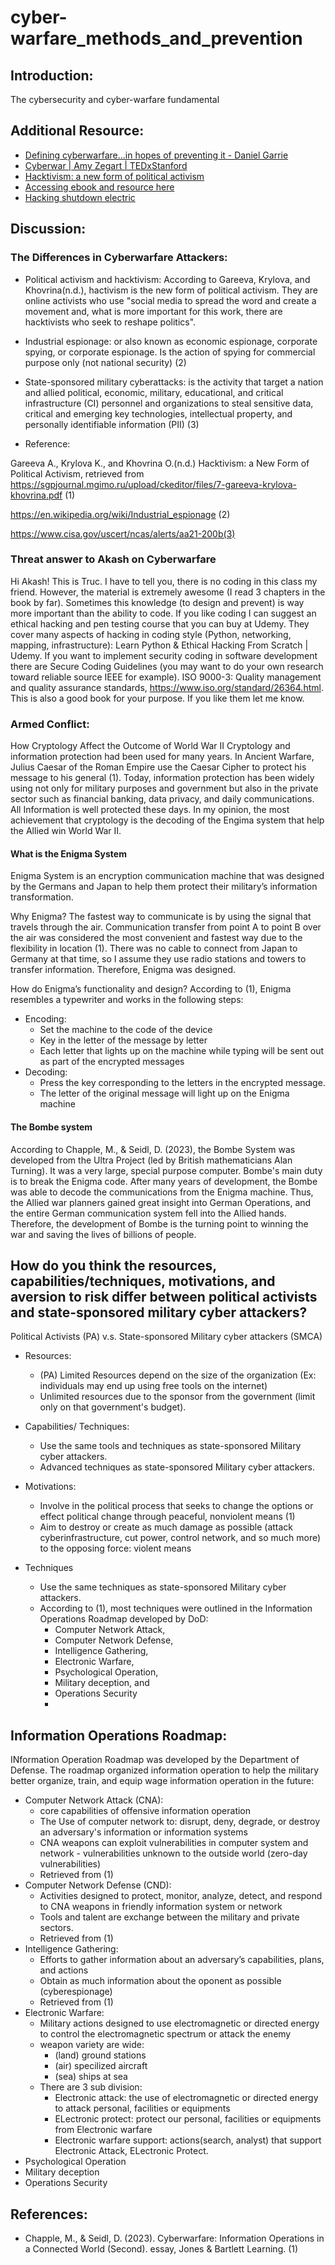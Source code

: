 # cyber-warfare_methods_and_prevention

## Introduction:
The cybersecurity and cyber-warfare fundamental

## Additional Resource:
- [Defining cyberwarfare...in hopes of preventing it - Daniel Garrie](https://www.youtube.com/watch?v=ZVoDwtyvDJc)
- [Cyberwar | Amy Zegart | TEDxStanford](https://www.youtube.com/watch?v=JSWPoeBLFyQ)
- [Hacktivism: a new form of political activism](https://sgpjournal.mgimo.ru/upload/ckeditor/files/7-gareeva-krylova-khovrina.pdf)
- [Accessing ebook and resource here](https://www2.jblearning.com/my-account/dashboard/products)
- [Hacking shutdown electric](https://www.youtube.com/watch?v=HjFrhpItcL8)
## Discussion:
### The Differences in Cyberwarfare Attackers:

- Political activism and hacktivism: According to Gareeva, Krylova, and Khovrina(n.d.), hactivism is the new form of 
political activism. They are online activists who use "social media to spread the word and create a
movement and, what is more important for this work, there are hacktivists who seek to reshape politics".

- Industrial espionage: or also known as economic espionage, corporate spying, or corporate espionage. Is the action of
spying for commercial purpose only (not national security) (2)

- State-sponsored military cyberattacks: is the activity that target a nation and allied political, economic, military, 
educational, and critical infrastructure (CI) personnel and organizations to steal sensitive data, critical and emerging 
key technologies, intellectual property, and personally identifiable information (PII) (3)

- Reference:

Gareeva A., Krylova K., and Khovrina O.(n.d.) Hacktivism: a New Form of Political Activism, retrieved from 
https://sgpjournal.mgimo.ru/upload/ckeditor/files/7-gareeva-krylova-khovrina.pdf (1)

https://en.wikipedia.org/wiki/Industrial_espionage (2)

https://www.cisa.gov/uscert/ncas/alerts/aa21-200b(3)

### Threat answer to Akash on Cyberwarfare

Hi Akash! This is Truc. I have to tell you, there is no coding in this class my friend. However, the material is extremely 
awesome (I read 3 chapters in the book by far). Sometimes this knowledge (to design and prevent) is way more important than 
the ability to code. If you like coding I can suggest an ethical hacking and pen testing course that you can buy at Udemy. 
They cover many aspects of hacking in coding style (Python, networking, mapping, infrastructure): Learn Python & Ethical 
Hacking From Scratch | Udemy. If you want to implement security coding in software development there are Secure Coding
Guidelines (you may want to do your own research toward reliable source IEEE for example). ISO 9000-3: Quality management 
and quality assurance standards, https://www.iso.org/standard/26364.html. This is also a good book for your purpose. 
If you like them let me know.

### Armed Conflict:
How Cryptology Affect the Outcome of World War II
Cryptology and information protection had been used for many years. In Ancient Warfare, Julius Caesar of the Roman Empire use the Caesar Cipher to protect his message to his general (1). Today, information protection has been widely using not only for military purposes and government but also in the private sector such as financial banking, data privacy, and daily communications. All Information is well protected these days. In my opinion, the most achievement that cryptology is the decoding of the Engima system that help the Allied win World War II. 

#### What is the Enigma System
Enigma System is an encryption communication machine that was designed by the Germans and Japan to help them protect their military’s information transformation.

Why Enigma? The fastest way to communicate is by using the signal that travels through the air. Communication transfer from point A to point B over the air was considered the most convenient and fastest way due to the flexibility in location (1). There was no cable to connect from Japan to Germany at that time, so I assume they use radio stations and towers to transfer information. Therefore, Enigma was designed.

How do Enigma’s functionality and design? According to (1), Enigma resembles a typewriter and works in the following steps:
- Encoding:
  - Set the machine to the code of the device
  - Key in the letter of the message by letter
  - Each letter that lights up on the machine while typing will be sent out as part of the encrypted messages
- Decoding:
  - Press the key corresponding to the letters in the encrypted message.
  - The letter of the original message will light up on the Enigma machine

#### The Bombe system
According to Chapple, M., & Seidl, D. (2023), the Bombe System was developed from the Ultra Project (led by British mathematicians Alan Turning). It was a very large, special purpose computer. Bombe's main duty is to break the Enigma code. After many years of development, the Bombe was able to decode the communications from the Enigma machine. Thus, the Allied war planners gained great insight into German Operations, and the entire German communication system fell into the Allied hands. Therefore, the development of Bombe is the turning point to winning the war and saving the lives of billions of people.

## How do you think the resources, capabilities/techniques, motivations, and aversion to risk differ between political activists and state-sponsored military cyber attackers?
Political Activists (PA) v.s. State-sponsored Military cyber attackers (SMCA)
- Resources: 	
  - (PA) Limited Resources depend on the size of the organization (Ex: individuals may end up using free tools on  the internet)	
  - Unlimited resources due to the sponsor from the government (limit only on that government's budget). 

- Capabilities/ Techniques:
  - Use the same tools and techniques as state-sponsored Military cyber attackers.	
  - Advanced techniques as state-sponsored Military cyber attackers.
    
- Motivations:
  - Involve in the political process that seeks to change the options or effect political change through peaceful, nonviolent means (1)	
  - Aim to destroy or create as much damage as possible (attack cyberinfrastructure, cut power, control network, and so much more) to the opposing force: violent means

- Techniques	
  - Use the same techniques as state-sponsored Military cyber attackers.	
  - According to (1), most techniques were outlined in the Information Operations Roadmap developed by DoD:
    - Computer Network Attack, 
    - Computer Network Defense, 
    - Intelligence Gathering, 
    - Electronic Warfare, 
    - Psychological Operation, 
    - Military deception, and 
    - Operations Security
    - 
## Information Operations Roadmap:
INformation Operation Roadmap was developed by the Department of Defense. The roadmap organized information operation to help 
the military better organize, train, and equip wage information operation in the future:
- Computer Network Attack (CNA):
  - core capabilities of offensive information operation
  - The Use of computer network to: disrupt, deny, degrade, or destroy an adversary's information or information systems
  - CNA weapons can exploit vulnerabilities in computer system and network - vulnerabilities unknown to the outside world (zero-day vulnerabilities)
  - Retrieved from (1)
- Computer Network Defense  (CND):
  - Activities designed to protect, monitor, analyze, detect, and respond to CNA weapons in friendly information system or network
  - Tools and talent are exchange between the military and private sectors.
  - Retrieved from (1)
- Intelligence Gathering:
  - Efforts to gather information about an adversary’s capabilities, plans, and actions
  - Obtain as much information about the oponent as possible (cyberespionage)
  - Retrieved from (1)
- Electronic Warfare:
  - Military actions designed to use electromagnetic or directed energy to control the electromagnetic spectrum or attack the enemy
  - weapon variety are wide:
    - (land) ground stations
    - (air) specilized aircraft
    - (sea) ships at sea
  - There are 3 sub division:
    - Electronic attack: the use of electromagnetic or directed energy to attack personal, facilities or equipments
    - ELectronic protect: protect our personal, facilities or equipments from Electronic warfare
    - Electronic warfare support: actions(search, analyst) that support Electronic Attack, ELectronic Protect.
- Psychological Operation  
- Military deception 
- Operations Security


## References:
- Chapple, M., & Seidl, D. (2023). Cyberwarfare: Information Operations in a Connected World (Second). essay, Jones & Bartlett Learning. (1)